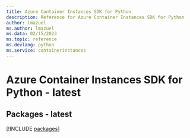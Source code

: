 ```yaml
---
title: Azure Container Instances SDK for Python
description: Reference for Azure Container Instances SDK for Python
author: lmazuel
ms.author: lmazuel
ms.data: 02/15/2023
ms.topic: reference
ms.devlang: python
ms.service: containerinstances
---
```

# Azure Container Instances SDK for Python - latest
## Packages - latest
[!INCLUDE [packages](container-instances-index.md)]